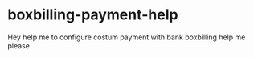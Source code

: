 # boxbilling-payment-help
Hey help me to configure costum payment with bank boxbilling help me please
